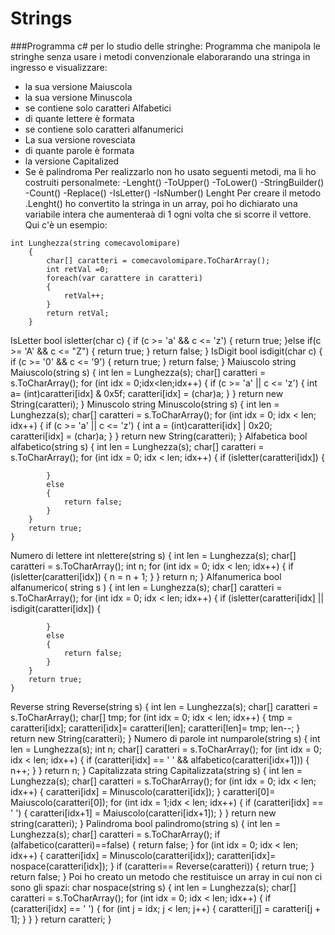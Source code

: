 # Strings
###Programma c# per lo studio delle stringhe:
Programma che manipola le stringhe senza usare i metodi convenzionale elaborarando una stringa in ingresso e visualizzare:
- la sua versione Maiuscola
- la sua versione Minuscola
- se contiene solo caratteri Alfabetici
- di quante lettere è formata
- se contiene solo caratteri alfanumerici 
- La sua versione rovesciata 
- di quante parole è formata
- la versione Capitalized 
- Se è palindroma 
Per realizzarlo non ho usato seguenti metodi, ma li ho costruiti personalmete:
-Lenght()
-ToUpper()
-ToLower()
-StringBuilder()
-Count()
-Replace()
-IsLetter()
-IsNumber()
Lenght
Per creare il metodo .Lenght() ho convertito la stringa in un array, poi ho dichiarato una variabile intera che aumenteraà di 1 ogni volta che si scorre il vettore.
Qui c'è un esempio:
```
int Lunghezza(string comecavolomipare)
	{
		char[] caratteri = comecavolomipare.ToCharArray();
		int retVal =0;
		foreach(var carattere in caratteri) 
		{ 
			retVal++;
		}
		return retVal;
	}
  ```
IsLetter
bool isletter(char c)
	{
        if (c >= 'a' && c <= 'z')
        {
			return true;
        }else if(c >= 'A' && c <= "Z") 
        {
            return true;
        }
		return false;
    }
   IsDigit
    bool isdigit(char c)
    {
        if (c >= '0' && c <= '9')
        {
            return true;
        }
        return false;
    }
 Maiuscolo 
 string Maiuscolo(string s)
{
	int len = Lunghezza(s);
	char[] caratteri = s.ToCharArray();
	for (int idx = 0;idx<len;idx++)
	{
		if (c >= 'a' || c <= 'z')
		{
			int a= (int)caratteri[idx] & 0x5f;
			caratteri[idx] = (char)a;
		}
	}
	return new String(caratteri);
}
Minuscolo
 string Minuscolo(string s)
    {
        int len = Lunghezza(s);
        char[] caratteri = s.ToCharArray();
        for (int idx = 0; idx < len; idx++)
        {
            if (c >= 'a' || c <= 'z')
            {
                int a = (int)caratteri[idx] | 0x20;
                caratteri[idx] = (char)a;
            }
        }
        return new String(caratteri);
    }
Alfabetica
 bool alfabetico(string s)
    {
        int len = Lunghezza(s);
        char[] caratteri = s.ToCharArray();
        for (int idx = 0; idx < len; idx++)
        {
            if (isletter(caratteri[idx])
            {

            }
            else
            {
                return false;
            }
        }
        return true;
    }
Numero di lettere
int nlettere(string s)
	{
        int len = Lunghezza(s);
        char[] caratteri = s.ToCharArray();
		int n;
        for (int idx = 0; idx < len; idx++)
        {
            if (isletter(caratteri[idx])
            {
				n = n + 1;
            }
        }
        return n;
    }
  Alfanumerica
  bool alfanumerico( string s )
	{
        int len = Lunghezza(s);
        char[] caratteri = s.ToCharArray();
        for (int idx = 0; idx < len; idx++)
        {
            if (isletter(caratteri[idx] || isdigit(caratteri[idx])
            {
                
            }
			else
			{
				return false;
			}
        }
		return true;
    }
  Reverse
  string Reverse(string s) 
    {
        int len = Lunghezza(s);
        char[] caratteri = s.ToCharArray();
        char[] tmp;
        for (int idx = 0; idx < len; idx++)
        {
           tmp = caratteri[idx];
            caratteri[idx]= caratteri[len];
            caratteri[len]= tmp;
            len--;
        }
        return new String(caratteri);
    }
  Numero di parole
  int numparole(string s) 
    {
        int len = Lunghezza(s);
        int n;
        char[] caratteri = s.ToCharArray();
        for (int idx = 0; idx < len; idx++)
        {
            if (caratteri[idx] == ' ' && alfabetico(caratteri[idx+1]))
            {
                n++;
            }
        }
        return n;
    }
  Capitalizzata
  string Capitalizzata(string s)
    {
        int len = Lunghezza(s);
        char[] caratteri = s.ToCharArray();
        for (int idx = 0; idx < len; idx++)
        {
            caratteri[idx] = Minuscolo(caratteri[idx]);
        }
        caratteri[0]= Maiuscolo(caratteri[0]);
        for (int idx = 1;idx < len; idx++)
        {
            if (caratteri[idx] == ' ')
            {
                caratteri[idx+1] = Maiuscolo(caratteri[idx+1]);
            }
        }
        return new string(caratteri);
    }
  Palindroma
  bool palindromo(string s)
    {
        int len = Lunghezza(s);
        char[] caratteri = s.ToCharArray();
        if (alfabetico(caratteri)==false)
        {
            return false;
        }
        for (int idx = 0; idx < len; idx++)
        {
            caratteri[idx] = Minuscolo(caratteri[idx]);
            caratteri[idx]= nospace(caratteri[idx]);
        }
        if (caratteri== Reverse(caratteri))
        {
            return true;
        }
        return false;
    }
    Poi ho creato un metodo che restituisce un array in cui non ci sono gli spazi:
    char nospace(string s)
    {
        int len = Lunghezza(s);
        char[] caratteri = s.ToCharArray();
        for (int idx = 0; idx < len; idx++)
        {
            if (caratteri[idx] == ' ')
            {
                for (int j = idx; j < len; j++)
                {
                    caratteri[j] = caratteri[j + 1];
                }
            }
        }
        return caratteri;
    }
